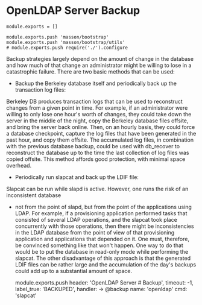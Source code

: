 
# OpenLDAP Server Backup

    module.exports = []

    module.exports.push 'masson/bootstrap'
    module.exports.push 'masson/bootstrap/utils'
    # module.exports.push require('./').configure

Backup strategies largely depend on the amount of change in the database and how
much of that change an administrator might be willing to lose in a catastrophic failure. 
There are two basic methods that can be used:

*   Backup the Berkeley database itself and periodically back up the transaction log files:

Berkeley DB produces transaction logs that can be used to reconstruct changes from a given 
point in time. For example, if an administrator were willing to only lose one hour's worth
of changes, they could take down the server in the middle of the night, copy the Berkeley
database files offsite, and bring the server back online. Then, on an hourly basis, they
could force a database checkpoint, capture the log files that have been generated in the
past hour, and copy them offsite. The accumulated log files, in combination with the previous
database backup, could be used with db_recover to reconstruct the database up to the time the
last collection of log files was copied offsite. This method affords good protection,
with minimal space overhead.

*   Periodically run slapcat and back up the LDIF file:

Slapcat can be run while slapd is active. However, one runs the risk of an inconsistent database
- not from the point of slapd, but from the point of the applications using LDAP. 
For example, if a provisioning application performed tasks that consisted of several LDAP operations, 
and the slapcat took place concurrently with those operations, then there might be inconsistencies in
the LDAP database from the point of view of that provisioning application and applications that depended
on it. One must, therefore, be convinced something like that won't happen. One way to do that would be 
to put the database in read-only mode while performing the slapcat. The other disadvantage of this approach 
is that the generated LDIF files can be rather large and the accumulation of the day's backups could add up 
to a substantial amount of space.


    module.exports.push header: 'OpenLDAP Server # Backup', timeout: -1, label_true: 'BACKUPED', handler: ->
      @backup
        name: 'openldap'
        cmd: 'slapcat'
